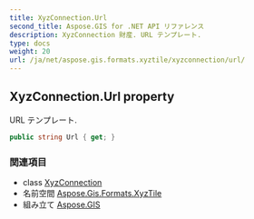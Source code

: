 ```yaml
---
title: XyzConnection.Url
second_title: Aspose.GIS for .NET API リファレンス
description: XyzConnection 財産. URL テンプレート.
type: docs
weight: 20
url: /ja/net/aspose.gis.formats.xyztile/xyzconnection/url/
---
```

## XyzConnection.Url property

URL テンプレート.

```csharp
public string Url { get; }
```

### 関連項目

* class [XyzConnection](../)
* 名前空間 [Aspose.Gis.Formats.XyzTile](../../xyzconnection/)
* 組み立て [Aspose.GIS](../../../)


